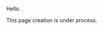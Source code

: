 Hello.

This page creation is under process.


<!---
satishthalod/satishthalod is a ✨ special ✨ repository because its `README.md` (this file) appears on your GitHub profile.
You can click the Preview link to take a look at your changes.
--->
